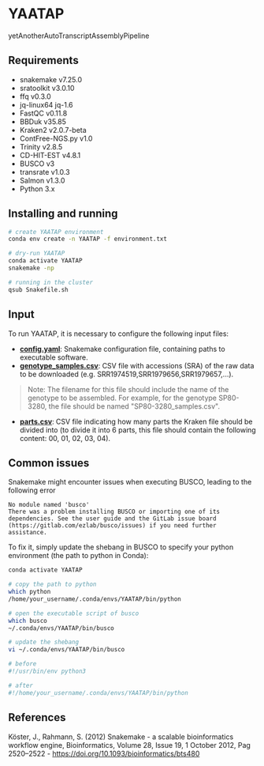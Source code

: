 # YAATAP
yetAnotherAutoTranscriptAssemblyPipeline

## Requirements

* snakemake v7.25.0
* sratoolkit v3.0.10
* ffq v0.3.0
* jq-linux64 jq-1.6
* FastQC v0.11.8
* BBDuk v35.85
* Kraken2 v2.0.7-beta
* ContFree-NGS.py v1.0
* Trinity v2.8.5
* CD-HIT-EST v4.8.1
* BUSCO v3
* transrate v1.0.3
* Salmon v1.3.0
* Python 3.x

## Installing and running

```bash
# create YAATAP environment
conda env create -n YAATAP -f environment.txt

# dry-run YAATAP
conda activate YAATAP
snakemake -np

# running in the cluster
qsub Snakefile.sh
```

## Input

To run YAATAP, it is necessary to configure the following input files:

- **[config.yaml](https://github.com/labbces/YAATAP/blob/main/config.yaml)**: Snakemake configuration file, containing paths to executable software.
- **[genotype_samples.csv](https://github.com/labbces/YAATAP/blob/main/SP80-3280_samples.csv)**: CSV file with accessions (SRA) of the raw data to be downloaded (e.g. SRR1974519,SRR1979656,SRR1979657,...).
>Note: The filename for this file should include the name of the genotype to be assembled. For example, for the genotype SP80-3280, the file should be named "SP80-3280_samples.csv".
- **[parts.csv](https://github.com/labbces/YAATAP/blob/main/parts.csv)**: CSV file indicating how many parts the Kraken file should be divided into (to divide it into 6 parts, this file should contain the following content: 00, 01, 02, 03, 04).

## Common issues

Snakemake might encounter issues when executing BUSCO, leading to the following error
```
No module named 'busco'
There was a problem installing BUSCO or importing one of its dependencies. See the user guide and the GitLab issue board (https://gitlab.com/ezlab/busco/issues) if you need further assistance.
```
To fix it, simply update the shebang in BUSCO to specify your python environment (the path to python in Conda):

```bash
conda activate YAATAP

# copy the path to python
which python
/home/your_username/.conda/envs/YAATAP/bin/python

# open the executable script of busco  
which busco
~/.conda/envs/YAATAP/bin/busco

# update the shebang
vi ~/.conda/envs/YAATAP/bin/busco

# before
#!/usr/bin/env python3

# after
#!/home/your_username/.conda/envs/YAATAP/bin/python
```

## References

Köster, J., Rahmann, S. (2012) Snakemake - a scalable bioinformatics workflow engine, Bioinformatics, Volume 28, Issue 19, 1 October 2012, Pag 2520–2522 - https://doi.org/10.1093/bioinformatics/bts480
